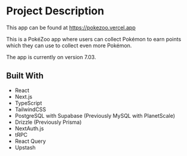 # Project Description

This app can be found at https://pokezoo.vercel.app

This is a PokéZoo app where users can collect Pokémon to earn points which they can use to collect even more Pokémon.

The app is currently on version 7.03.

## Built With

- React
- Next.js
- TypeScript
- TailwindCSS
- PostgreSQL with Supabase (Previously MySQL with PlanetScale)
- Drizzle (Previously Prisma)
- NextAuth.js
- tRPC
- React Query
- Upstash
